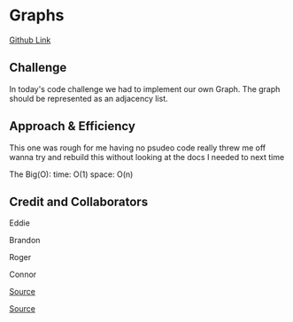 # Graphs

[Github Link]()

## Challenge

In today's code challenge we had to implement our own Graph. The graph should be represented as an adjacency list.

## Approach & Efficiency

This one was rough for me having no psudeo code really threw me off wanna try and rebuild this without looking at the docs I needed to next time

The Big(O):
    time: O(1)
    space: O(n)

## Credit and Collaborators

Eddie

Brandon

Roger

Connor

[Source](https://python-course.eu/applications-python/graphs-python.php)

[Source](https://www.educative.io/edpresso/how-to-implement-a-graph-in-python)

